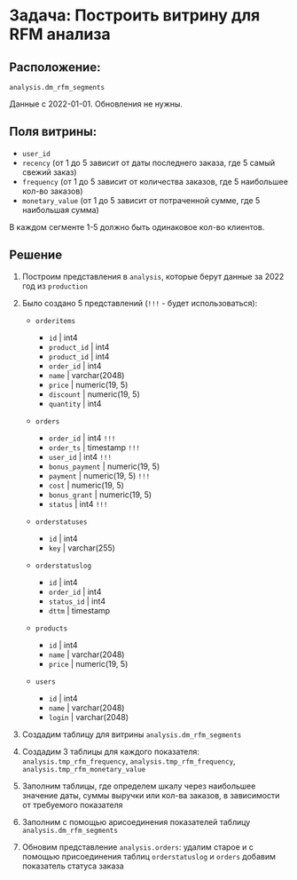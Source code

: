 # Задача: Построить витрину для RFM анализа

## Расположение:
`analysis.dm_rfm_segments`

Данные с 2022-01-01. Обновления не нужны.
## Поля витрины: 
* `user_id`
* `recency` (от 1 до 5 зависит от даты последнего заказа, где 5 самый свежий заказ)
* `frequency` (от 1 до 5 зависит от количества заказов, где 5 наибольшее кол-во заказов)
* `monetary_value` (от 1 до 5 зависит от потраченной сумме, где 5 наибольшая сумма)

В каждом сегменте 1-5 должно быть одинаковое кол-во клиентов.

## Решение
1) Построим представления в `analysis`, которые берут данные за 2022 год из `production`
2) Было создано 5 представлений (`!!!` - будет использоваться):
   * `orderitems`
      - `id` | int4
      - `product_id` | int4
      - `product_id` | int4
      - `order_id` | int4
      - `name` | varchar(2048)
      - `price` | numeric(19, 5)
      - `discount` | numeric(19, 5)
      - `quantity` | int4

   * `orders`
      - `order_id` | int4  `!!!`
      - `order_ts` | timestamp  `!!!`
      - `user_id` | int4 `!!!`
      - `bonus_payment` | numeric(19, 5)
      - `payment` | numeric(19, 5)  `!!!`
      - `cost` | numeric(19, 5)
      - `bonus_grant` | numeric(19, 5)
      - `status` | int4 `!!!`

   * `orderstatuses`
      - `id` | int4
      - `key` | varchar(255)

   * `orderstatuslog`
      - `id` | int4
      - `order_id` | int4
      - `status_id` | int4
      - `dttm` | timestamp

   * `products`
      - `id` | int4
      - `name` | varchar(2048)
      - `price` | numeric(19, 5)

   * `users`
      - `id` | int4
      - `name` | varchar(2048)
      - `login` | varchar(2048)

3) Создадим таблицу для витрины `analysis.dm_rfm_segments`
4) Создадим 3 таблицы для каждого показателя: `analysis.tmp_rfm_frequency`, `analysis.tmp_rfm_frequency`, `analysis.tmp_rfm_monetary_value`
5) Заполним таблицы, где определем шкалу через наибольшее значение даты, суммы выручки или кол-ва заказов, в зависимости от требуемого показателя
6) Заполним с помощью арисоединения показателей таблицу `analysis.dm_rfm_segments`
7) Обновим представление `analysis.orders`: удалим старое и с помощью присоединения таблиц `orderstatuslog` и `orders` добавим показатель статуса заказа

